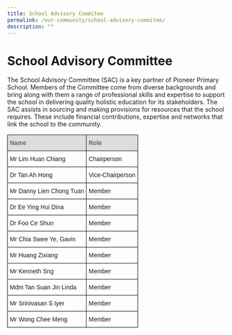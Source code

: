 ```yaml
---
title: School Advisory Commitee
permalink: /our-community/school-advisory-commitee/
description: ""
---
```

# School Advisory Committee
The School Advisory Committee (SAC) is a key partner of Pioneer Primary School. Members of the Committee come from diverse backgrounds and bring along with them a range of professional skills and expertise to support the school in delivering quality holistic education for its stakeholders. The SAC assists in sourcing and making provisions for resources that the school requires. These include financial contributions, expertise and networks that link the school to the community.


<style type="text/css">
.tg  {border-collapse:collapse;border-spacing:0;}
.tg td{border-color:black;border-style:solid;border-width:1px;font-family:Arial, sans-serif;font-size:14px;
  overflow:hidden;padding:10px 5px;word-break:normal;}
.tg th{border-color:black;border-style:solid;border-width:1px;font-family:Arial, sans-serif;font-size:14px;
  font-weight:normal;overflow:hidden;padding:10px 5px;word-break:normal;}
.tg .tg-e14l{background-color:#DDD;color:#666;font-weight:bold;text-align:left;vertical-align:top}
.tg .tg-0lax{text-align:left;vertical-align:top}
</style>
<table class="tg">
<thead>
  <tr>
    <th class="tg-e14l"><span style="color:#666;background-color:#DDD">Name</span></th>
    <th class="tg-e14l"><span style="color:#666;background-color:#DDD">Role</span></th>
  </tr>
</thead>
<tbody>
  <tr>
    <td class="tg-0lax">Mr Lim Huan Chiang</td>
    <td class="tg-0lax">Chairperson</td>
  </tr>
  <tr>
    <td class="tg-0lax">Dr Tan Ah Hong</td>
    <td class="tg-0lax">Vice-Chairperson</td>
  </tr>
    <tr>
    <td class="tg-0lax">Mr Danny Lien Chong Tuan</td>
    <td class="tg-0lax">Member</td>
  </tr>
	  <tr>
    <td class="tg-0lax">Dr Ee Ying Hui Dina</td>
    <td class="tg-0lax">Member</td>
  </tr>
	 <tr>
    <td class="tg-0lax">Dr Foo Ce Shun</td>
    <td class="tg-0lax">Member</td>
  </tr>
	 <tr>
    <td class="tg-0lax">Mr Chia Swee Ye, Gavin</td>
    <td class="tg-0lax">Member</td>
  </tr>
	<tr>
    <td class="tg-0lax">Mr Huang Zixiang</td>
    <td class="tg-0lax">Member</td>
  </tr>
	<tr>
    <td class="tg-0lax">Mr Kenneth Sng</td>
    <td class="tg-0lax">Member</td>
  </tr>
	
	
  <tr>
    <td class="tg-0lax">Mdm Tan Suan Jin Linda</td>
    <td class="tg-0lax">Member</td>
  </tr>
 


 
  
  
  <tr>
    <td class="tg-0lax">Mr Srinivasan S Iyer</td>
    <td class="tg-0lax">Member</td>
  </tr>
  <tr>
    <td class="tg-0lax">Mr Wong Chee Meng</td>
    <td class="tg-0lax">Member</td>
  </tr>
</tbody>
</table>